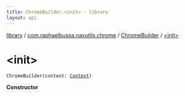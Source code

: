 ```yaml
---
title: ChromeBuilder.<init> - library
layout: api
---
```


<div class='api-docs-breadcrumbs'><a href="../../index.html">library</a> / <a href="../index.html">com.raphaelbussa.navutils.chrome</a> / <a href="index.html">ChromeBuilder</a> / <a href="./-init-.html">&lt;init&gt;</a></div>

# &lt;init&gt;

<div class="signature"><code><span class="identifier">ChromeBuilder</span><span class="symbol">(</span><span class="parameterName" id="com.raphaelbussa.navutils.chrome.ChromeBuilder$<init>(android.content.Context)/context">context</span><span class="symbol">:</span>&nbsp;<a href="https://developer.android.com/reference/android/content/Context.html"><span class="identifier">Context</span></a><span class="symbol">)</span></code></div>

**Constructor**

